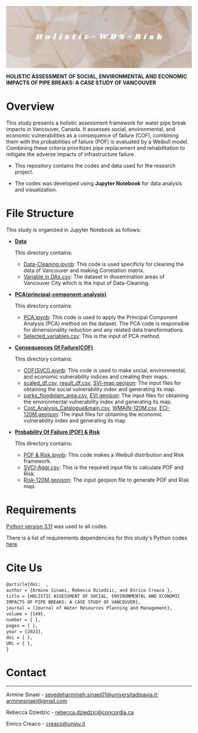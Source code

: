 <img src="Logo/photo_5816681274650247274_x.jpg" align="center" alt="Holistic-WDS-Risk">

**HOLISTIC ASSESSMENT OF SOCIAL, ENVIRONMENTAL AND ECONOMIC IMPACTS OF PIPE BREAKS: A CASE STUDY OF VANCOUVER**


# Overview

This study presents a holistic assessment framework for water pipe break impacts in Vancouver, Canada. It assesses social, environmental, and economic vulnerabilities as a consequence of failure (COF), combining them with the probabilities of failure (POF) is evaluated by a Weibull model. Combining these criteria prioritizes pipe replacement and rehabilitation to mitigate the adverse impacts of infrastructure failure.


- This repository contains the codes and data used for the research project. 

- The codes was developed using **Jupyter Notebook** for data analysis and visualization.



# File Structure

This study is organized in Jupyter Notebook as follows:

- **[Data](Data)**
  
  This directory contains:
  - [Data-Cleaning.ipynb](https://github.com/UrbanLinks/Holistic-WDS-Risk/blob/8e6f95337191c92b9653fb64e1c0c43cf6c35ebe/Data/Data-Cleaning.ipynb): This code is used specificly for cleaning the data of Vancouver and making Correlation matrix.
  - [Variable in DAs.csv](https://github.com/UrbanLinks/Holistic-WDS-Risk/blob/3992b2d9518029f91f903e29e3410e1bb0a2cb86/Data/Variable%20in%20DAs.csv): The dataset in dissemination areas of Vancouver City which is the input of Data-Cleaning.

- **[PCA(principal-component-analysis)](https://github.com/UrbanLinks/Holistic-WDS-Risk/tree/863c58878996d9f04cc1f30be4c272d5e2745962/PCA(principal-component-analysis))**

  This directory contains:
  - [PCA.ipynb](https://github.com/UrbanLinks/Holistic-WDS-Risk/blob/3992b2d9518029f91f903e29e3410e1bb0a2cb86/PCA(principal-component-analysis)/PCA.ipynb): This code is used to apply the Principal Component Analysis (PCA) method on the dataset. The PCA code is responsible for dimensionality 
    reduction and any related data transformations.
  - [Selected_variables.csv](https://github.com/UrbanLinks/Holistic-WDS-Risk/blob/3992b2d9518029f91f903e29e3410e1bb0a2cb86/PCA(principal-component-analysis)/Selected_variables.csv): This is the input of PCA method.

- **[Consequences Of Failure(COF)](https://github.com/UrbanLinks/Holistic-WDS-Risk/tree/f3b78f851c7c52dfdbead12e57493b4a4ab3f09a/Consequences%20Of%20Failure(COF))**

  This directory contains:
  - [COF(SVCI).ipynb](https://github.com/UrbanLinks/Holistic-WDS-Risk/blob/5412604b096ac3065b68e2c901519215a51dd35d/Consequences%20Of%20Failure(COF)/COF%20(SVCI).ipynb): This code is used to make social, environmental, and economic vulnerability indices and creating their maps.
  - [scaled_df.csv](https://github.com/UrbanLinks/Holistic-WDS-Risk/blob/5412604b096ac3065b68e2c901519215a51dd35d/Consequences%20Of%20Failure(COF)/scaled_df.csv),  [result_df.csv](https://github.com/UrbanLinks/Holistic-WDS-Risk/blob/5412604b096ac3065b68e2c901519215a51dd35d/Consequences%20Of%20Failure(COF)/result_df.csv),  [SVI-map.geojson](https://github.com/UrbanLinks/Holistic-WDS-Risk/blob/5412604b096ac3065b68e2c901519215a51dd35d/Consequences%20Of%20Failure(COF)/SVI-map.geojson): The input files for obtaining the social vulnerability index and generating its map.
  - [parks_floodplain_area.csv](https://github.com/UrbanLinks/Holistic-WDS-Risk/blob/5412604b096ac3065b68e2c901519215a51dd35d/Consequences%20Of%20Failure(COF)/parks_floodplain_area.csv),  [EVI.geojson](https://github.com/UrbanLinks/Holistic-WDS-Risk/blob/5412604b096ac3065b68e2c901519215a51dd35d/Consequences%20Of%20Failure(COF)/EVI.geojson): The input files for obtaining the environmental vulnerability index and generating its map.
  - [Cost_Analysis_Catalogue&main.csv](https://github.com/UrbanLinks/Holistic-WDS-Risk/blob/5412604b096ac3065b68e2c901519215a51dd35d/Consequences%20Of%20Failure(COF)/Cost_Analysis_Catalogue%26main.csv),  [WMAIN-120M.csv](https://github.com/UrbanLinks/Holistic-WDS-Risk/blob/5412604b096ac3065b68e2c901519215a51dd35d/Consequences%20Of%20Failure(COF)/WMAIN-120M.csv),  [ECI-120M.geojson](https://github.com/UrbanLinks/Holistic-WDS-Risk/blob/5412604b096ac3065b68e2c901519215a51dd35d/Consequences%20Of%20Failure(COF)/ECI-120M.geojson): The input files for obtaining the economic vulnerability index and generating its map
 
- **[Probability Of Failure (POF) & Risk](https://github.com/UrbanLinks/Holistic-WDS-Risk/tree/1e921571d8825be532da104dc03da70bcaa505b4/Probability%20Of%20Failure%20(POF)%20%26%20Risk)**
 
  This directory contains:
  -  [POF & Risk.ipynb](https://github.com/UrbanLinks/Holistic-WDS-Risk/blob/5412604b096ac3065b68e2c901519215a51dd35d/Probability%20Of%20Failure%20(POF)%20%26%20Risk/POF%20%26%20Risk.ipynb): This code makes a Weibull distribution and Risk framework.
  -  [SVCI-Aggr.csv](https://github.com/UrbanLinks/Holistic-WDS-Risk/blob/5412604b096ac3065b68e2c901519215a51dd35d/Probability%20Of%20Failure%20(POF)%20%26%20Risk/SVCI-Aggr.csv): This is the required input file to calculate POF and Risk.
  -  [Risk-120M.geojson](https://github.com/UrbanLinks/Holistic-WDS-Risk/blob/5412604b096ac3065b68e2c901519215a51dd35d/Probability%20Of%20Failure%20(POF)%20%26%20Risk/Risk-120M.geojson): The input geojson file to generate POF and Risk map.

# Requirements

[Python version 3.11](https://www.python.org/downloads/release/python-3110/) was used to all codes.

There is a list of requirements dependencies for this study's Python codes [here](requirements.txt).


# Cite Us

    @article{doi:  ,
    author = {Armine Sinaei, Rebecca Dziedzic, and Enrico Creaco },
    title = {HOLISTIC ASSESSMENT OF SOCIAL, ENVIRONMENTAL AND ECONOMIC IMPACTS OF PIPE BREAKS: A CASE STUDY OF VANCOUVER},
    journal = {Journal of Water Resources Planning and Management},
    volume = {149},
    number = { },
    pages = { }, 
    year = {2023},
    doi = { },
    URL = { }, 
    }
    
# Contact
-------
Armine Sinaei - seyedeharmineh.sinaei01@universitadipavia.it; arminesinaei@gmail.com

Rebecca Dziedzic - rebecca.dziedzic@concordia.ca

Enrico Creaco - creaco@unipv.it

